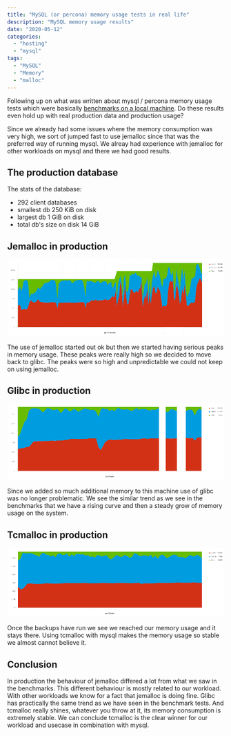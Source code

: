 ```yaml
---
title: "MySQL (or percona) memory usage tests in real life"
description: "MySQL memory usage results"
date: "2020-05-12"
categories:
  - "hosting"
  - "mysql"
tags:
  - "MySQL"
  - "Memory"
  - "malloc"
---
```


Following up on what was written about mysql / percona memory usage tests which
were basically [benchmarks on a local machine][1]. Do these results even hold
up with real production data and production usage?

<!-- more -->

Since we already had some issues where the memory consumption was very high, we
sort of jumped fast to use jemalloc since that was the preferred way of running
mysql. We alreay had experience with jemalloc for other workloads on mysql and
there we had good results.

## The production database

The stats of the database:

- 292 client databases
- smallest db 250 KiB on disk
- largest db 1 GiB on disk
- total db's size on disk 14 GiB

## Jemalloc in production

![jemalloc](./system-memory-usage-jemalloc.png)

The use of jemalloc started out ok but then we started having serious peaks in
memory usage. These peaks were really high so we decided to move back to glibc.
The peaks were so high and unpredictable we could not keep on using jemalloc.

## Glibc in production

![glibc](./system-memory-usage-glibc.png)

Since we added so much additional memory to this machine use of glibc was no
longer problematic. We see the similar trend as we see in the benchmarks that
we have a rising curve and then a steady grow of memory usage on the system.

## Tcmalloc in production

![tcmalloc](./system-memory-usage-tcmalloc.png)

Once the backups have run we see we reached our memory usage and it stays
there. Using tcmalloc with mysql makes the memory usage so stable we almost
cannot believe it.

## Conclusion

In production the behaviour of jemalloc differed a lot from what we saw in the
benchmarks. This different behaviour is mostly related to our workload. With
other workloads we know for a fact that jemalloc is doing fine. Glibc has
practically the same trend as we have seen in the benchmark tests. And tcmalloc
really shines, whatever you throw at it, its memory consumption is extremely
stable. We can conclude tcmalloc is the clear winner for our workload and
usecase in combination with mysql.

[1]: https://blog.herecura.eu/blog/2020-04-23-mysql-memory-usage/

